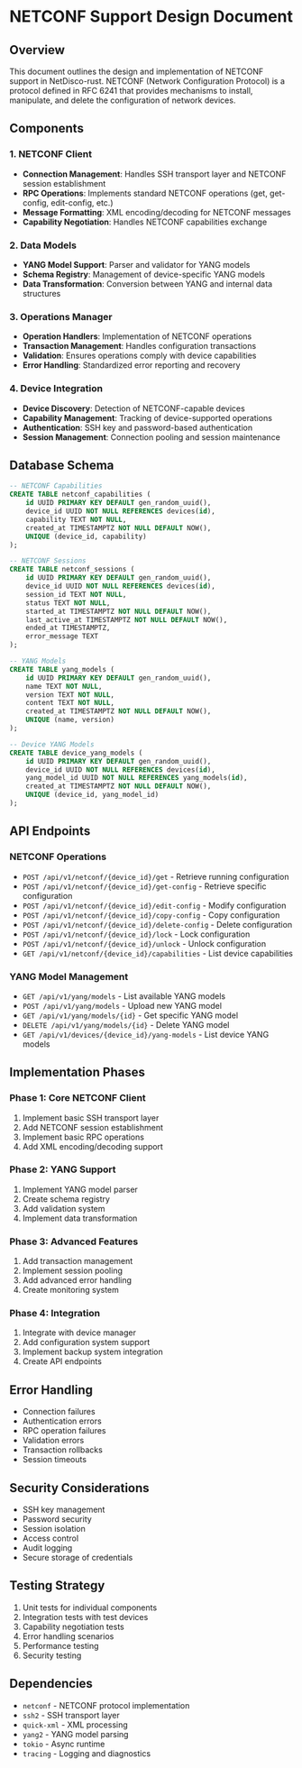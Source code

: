 # NETCONF Support Design Document

## Overview
This document outlines the design and implementation of NETCONF support in NetDisco-rust. NETCONF (Network Configuration Protocol) is a protocol defined in RFC 6241 that provides mechanisms to install, manipulate, and delete the configuration of network devices.

## Components

### 1. NETCONF Client
- **Connection Management**: Handles SSH transport layer and NETCONF session establishment
- **RPC Operations**: Implements standard NETCONF operations (get, get-config, edit-config, etc.)
- **Message Formatting**: XML encoding/decoding for NETCONF messages
- **Capability Negotiation**: Handles NETCONF capabilities exchange

### 2. Data Models
- **YANG Model Support**: Parser and validator for YANG models
- **Schema Registry**: Management of device-specific YANG models
- **Data Transformation**: Conversion between YANG and internal data structures

### 3. Operations Manager
- **Operation Handlers**: Implementation of NETCONF operations
- **Transaction Management**: Handles configuration transactions
- **Validation**: Ensures operations comply with device capabilities
- **Error Handling**: Standardized error reporting and recovery

### 4. Device Integration
- **Device Discovery**: Detection of NETCONF-capable devices
- **Capability Management**: Tracking of device-supported operations
- **Authentication**: SSH key and password-based authentication
- **Session Management**: Connection pooling and session maintenance

## Database Schema

```sql
-- NETCONF Capabilities
CREATE TABLE netconf_capabilities (
    id UUID PRIMARY KEY DEFAULT gen_random_uuid(),
    device_id UUID NOT NULL REFERENCES devices(id),
    capability TEXT NOT NULL,
    created_at TIMESTAMPTZ NOT NULL DEFAULT NOW(),
    UNIQUE (device_id, capability)
);

-- NETCONF Sessions
CREATE TABLE netconf_sessions (
    id UUID PRIMARY KEY DEFAULT gen_random_uuid(),
    device_id UUID NOT NULL REFERENCES devices(id),
    session_id TEXT NOT NULL,
    status TEXT NOT NULL,
    started_at TIMESTAMPTZ NOT NULL DEFAULT NOW(),
    last_active_at TIMESTAMPTZ NOT NULL DEFAULT NOW(),
    ended_at TIMESTAMPTZ,
    error_message TEXT
);

-- YANG Models
CREATE TABLE yang_models (
    id UUID PRIMARY KEY DEFAULT gen_random_uuid(),
    name TEXT NOT NULL,
    version TEXT NOT NULL,
    content TEXT NOT NULL,
    created_at TIMESTAMPTZ NOT NULL DEFAULT NOW(),
    UNIQUE (name, version)
);

-- Device YANG Models
CREATE TABLE device_yang_models (
    id UUID PRIMARY KEY DEFAULT gen_random_uuid(),
    device_id UUID NOT NULL REFERENCES devices(id),
    yang_model_id UUID NOT NULL REFERENCES yang_models(id),
    created_at TIMESTAMPTZ NOT NULL DEFAULT NOW(),
    UNIQUE (device_id, yang_model_id)
);
```

## API Endpoints

### NETCONF Operations
- `POST /api/v1/netconf/{device_id}/get` - Retrieve running configuration
- `POST /api/v1/netconf/{device_id}/get-config` - Retrieve specific configuration
- `POST /api/v1/netconf/{device_id}/edit-config` - Modify configuration
- `POST /api/v1/netconf/{device_id}/copy-config` - Copy configuration
- `POST /api/v1/netconf/{device_id}/delete-config` - Delete configuration
- `POST /api/v1/netconf/{device_id}/lock` - Lock configuration
- `POST /api/v1/netconf/{device_id}/unlock` - Unlock configuration
- `GET /api/v1/netconf/{device_id}/capabilities` - List device capabilities

### YANG Model Management
- `GET /api/v1/yang/models` - List available YANG models
- `POST /api/v1/yang/models` - Upload new YANG model
- `GET /api/v1/yang/models/{id}` - Get specific YANG model
- `DELETE /api/v1/yang/models/{id}` - Delete YANG model
- `GET /api/v1/devices/{device_id}/yang-models` - List device YANG models

## Implementation Phases

### Phase 1: Core NETCONF Client
1. Implement basic SSH transport layer
2. Add NETCONF session establishment
3. Implement basic RPC operations
4. Add XML encoding/decoding support

### Phase 2: YANG Support
1. Implement YANG model parser
2. Create schema registry
3. Add validation system
4. Implement data transformation

### Phase 3: Advanced Features
1. Add transaction management
2. Implement session pooling
3. Add advanced error handling
4. Create monitoring system

### Phase 4: Integration
1. Integrate with device manager
2. Add configuration system support
3. Implement backup system integration
4. Create API endpoints

## Error Handling
- Connection failures
- Authentication errors
- RPC operation failures
- Validation errors
- Transaction rollbacks
- Session timeouts

## Security Considerations
- SSH key management
- Password security
- Session isolation
- Access control
- Audit logging
- Secure storage of credentials

## Testing Strategy
1. Unit tests for individual components
2. Integration tests with test devices
3. Capability negotiation tests
4. Error handling scenarios
5. Performance testing
6. Security testing

## Dependencies
- `netconf` - NETCONF protocol implementation
- `ssh2` - SSH transport layer
- `quick-xml` - XML processing
- `yang2` - YANG model parsing
- `tokio` - Async runtime
- `tracing` - Logging and diagnostics 